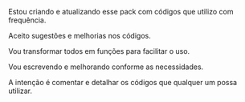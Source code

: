 Estou criando e atualizando esse pack com códigos que utilizo com frequência.

Aceito sugestões e melhorias nos códigos.

Vou transformar todos em funções para facilitar o uso.

Vou escrevendo e melhorando conforme as necessidades.

A intenção é comentar e detalhar os códigos que qualquer um possa utilizar.

